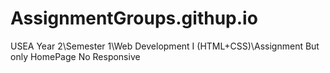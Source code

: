 # AssignmentGroups.githup.io
USEA Year 2\Semester 1\Web Development I (HTML+CSS)\Assignment
But only HomePage No Responsive
